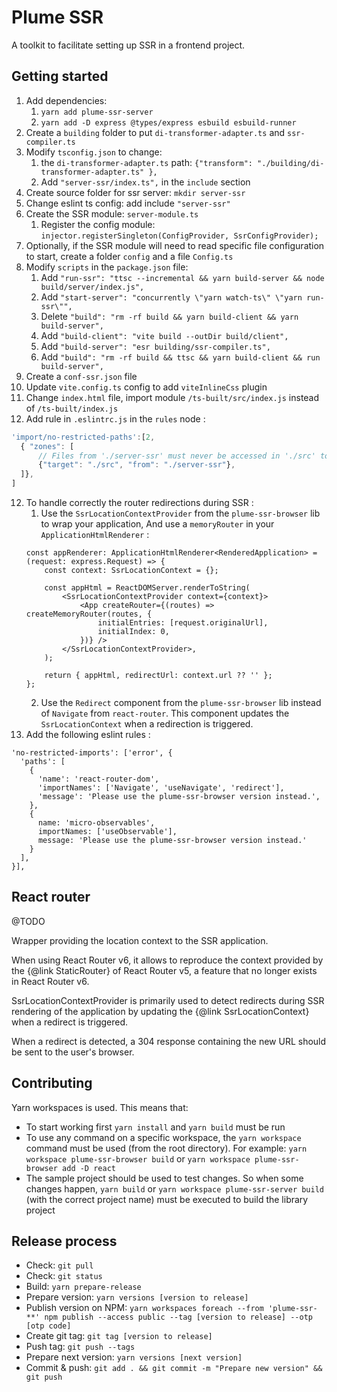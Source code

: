 Plume SSR
=========
A toolkit to facilitate setting up SSR in a frontend project.

Getting started
---------------
1. Add dependencies:
   1. `yarn add plume-ssr-server`
   2. `yarn add -D express @types/express esbuild esbuild-runner`
2. Create a `building` folder to put `di-transformer-adapter.ts` and `ssr-compiler.ts`
3. Modify `tsconfig.json` to change:
   1. the `di-transformer-adapter.ts` path: `{"transform": "./building/di-transformer-adapter.ts" },`
   2. Add `"server-ssr/index.ts",` in the `include` section
4. Create source folder for ssr server: `mkdir server-ssr`
5. Change eslint ts config: add include `"server-ssr"`
6. Create the SSR module: `server-module.ts`
   1. Register the config module: `injector.registerSingleton(ConfigProvider, SsrConfigProvider);`
7. Optionally, if the SSR module will need to read specific file configuration to start, create a folder `config` and a file `Config.ts`
8. Modify `scripts` in the `package.json` file:
   1. Add `"run-ssr": "ttsc --incremental && yarn build-server && node build/server/index.js",`
   2. Add `"start-server": "concurrently \"yarn watch-ts\" \"yarn run-ssr\"",`
   3. Delete `"build": "rm -rf build && yarn build-client && yarn build-server",`
   4. Add `"build-client": "vite build --outDir build/client",`
   5. Add `"build-server": "esr building/ssr-compiler.ts",`
   6. Add `"build": "rm -rf build && ttsc && yarn build-client && run build-server",`
9. Create a `conf-ssr.json` file
10. Update `vite.config.ts` config to add `viteInlineCss` plugin
11. Change `index.html` file, import module `/ts-built/src/index.js` instead of `/ts-built/index.js`
12. Add rule in `.eslintrc.js` in the `rules` node :
```js
'import/no-restricted-paths':[2,
  { "zones": [
      // Files from './server-ssr' must never be accessed in './src' to avoid having node code running in the browser
      {"target": "./src", "from": "./server-ssr"},
  ]},
]
```
12. To handle correctly the router redirections during SSR :
    1. Use the `SsrLocationContextProvider` from the `plume-ssr-browser` lib to wrap your application, And use a `memoryRouter` in your `ApplicationHtmlRenderer` :
    ```
    const appRenderer: ApplicationHtmlRenderer<RenderedApplication> = (request: express.Request) => {
        const context: SsrLocationContext = {};
        
        const appHtml = ReactDOMServer.renderToString(
            <SsrLocationContextProvider context={context}>
                <App createRouter={(routes) => createMemoryRouter(routes, {
                    initialEntries: [request.originalUrl],
                    initialIndex: 0,
                })} />
            </SsrLocationContextProvider>,
        );
        
        return { appHtml, redirectUrl: context.url ?? '' };
    };
    ```
    2. Use the `Redirect` component from the `plume-ssr-browser` lib instead of `Navigate` from `react-router`. This component updates the `SsrLocationContext` when a redirection is triggered.
13. Add the following eslint rules :
```
'no-restricted-imports': ['error', {
  'paths': [
    {
      'name': 'react-router-dom',
      'importNames': ['Navigate', 'useNavigate', 'redirect'],
      'message': 'Please use the plume-ssr-browser version instead.',
    },
    {
      name: 'micro-observables',
      importNames: ['useObservable'],
      message: 'Please use the plume-ssr-browser version instead.'
    }
  ],
}],
```

## React router
@TODO


 Wrapper providing the location context to the SSR application.

 When using React Router v6, it allows to reproduce the context provided
 by the {@link StaticRouter} of React Router v5, a feature that no longer exists in React Router v6.

 SsrLocationContextProvider is primarily used to detect redirects during SSR rendering of the application
 by updating the {@link SsrLocationContext} when a redirect is triggered.

 When a redirect is detected, a 304 response containing the new URL should be sent to the user's browser.

Contributing
------------
Yarn workspaces is used. This means that:
- To start working first `yarn install` and `yarn build` must be run
- To use any command on a specific workspace, the `yarn workspace` command must be used (from the root directory). For example: `yarn workspace plume-ssr-browser build` or `yarn workspace plume-ssr-browser add -D react`
- The sample project should be used to test changes. So when some changes happen, `yarn build` or `yarn workspace plume-ssr-server build` (with the correct project name) must be executed to build the library project

Release process
---------------
- Check: `git pull`
- Check: `git status`
- Build: `yarn prepare-release`
- Prepare version: `yarn versions [version to release]`
- Publish version on NPM: `yarn workspaces foreach --from 'plume-ssr-**' npm publish --access public --tag [version to release] --otp [otp code]`
- Create git tag: `git tag [version to release]`
- Push tag: `git push --tags`
- Prepare next version: `yarn versions [next version]`
- Commit & push: `git add . && git commit -m "Prepare new version" && git push`
